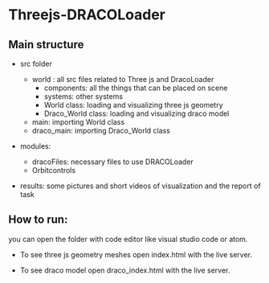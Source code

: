# Threejs-DRACOLoader

## Main structure

 - src folder
   - world : all src files related to Three js and DracoLoader
     - components: all the things that can be placed on scene
     - systems: other systems
     - World class: loading and visualizing three js geometry
     - Draco_World class: loading and visualizing draco model              
   - main: importing World class
   - draco_main: importing Draco_World class
- modules:
  - dracoFiles: necessary files to use DRACOLoader
  - Orbitcontrols
  
- results: some pictures and short videos of visualization and the report of task



## How to run:

you can open the folder with code editor like visual studio code or atom.

- To see three js geometry meshes open index.html with the live server.


- To see draco model open draco_index.html with the live server.
